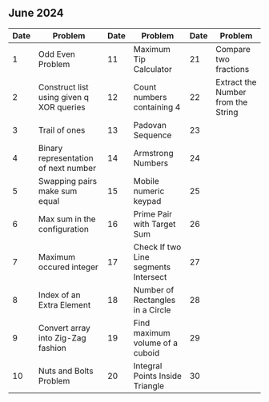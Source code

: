 ## June 2024

| Date | Problem                                  | Date | Problem                              | Date | Problem                            |
| ---- | ---------------------------------------- | ---- | ------------------------------------ | ---- | ---------------------------------- |
| 1    | Odd Even Problem                         | 11   | Maximum Tip Calculator               | 21   | Compare two fractions              |
| 2    | Construct list using given q XOR queries | 12   | Count numbers containing 4           | 22   | Extract the Number from the String |
| 3    | Trail of ones                            | 13   | Padovan Sequence                     | 23   |                                    |
| 4    | Binary representation of next number     | 14   | Armstrong Numbers                    | 24   |                                    |
| 5    | Swapping pairs make sum equal            | 15   | Mobile numeric keypad                | 25   |                                    |
| 6    | Max sum in the configuration             | 16   | Prime Pair with Target Sum           | 26   |                                    |
| 7    | Maximum occured integer                  | 17   | Check If two Line segments Intersect | 27   |                                    |
| 8    | Index of an Extra Element                | 18   | Number of Rectangles in a Circle     | 28   |                                    |
| 9    | Convert array into Zig-Zag fashion       | 19   | Find maximum volume of a cuboid      | 29   |                                    |
| 10   | Nuts and Bolts Problem                   | 20   | Integral Points Inside Triangle      | 30   |                                    |
